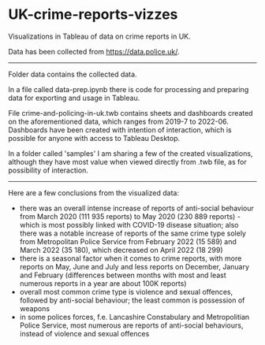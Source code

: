 # UK-crime-reports-vizzes
Visualizations in Tableau of data on crime reports in UK.

Data has been collected from https://data.police.uk/.

***

Folder data contains the collected data.

In a file called data-prep.ipynb there is code for processing and preparing data for exporting and usage in Tableau.

File crime-and-policing-in-uk.twb contains sheets and dashboards created on the aforementioned data, which ranges from 2019-7 to 2022-06.
Dashboards have been created with intention of interaction, which is possible for anyone with access to Tableau Desktop.

In a folder called 'samples' I am sharing a few of the created visualizations, although they have most value when viewed directly from .twb file, as for possibility of interaction.

***

Here are a few conclusions from the visualized data:
* there was an overall intense increase of reports of anti-social behaviour from March 2020 (111 935 reports) to May 2020 (230 889 reports) - which is most possibly linked with COVID-19 disease situation; also there was a notable increase of reports of the same crime type solely from Metropolitan Police Service from February 2022 (15 589) and March 2022 (35 180), which decreased on April 2022 (18 299)
* there is a seasonal factor when it comes to crime reports, with more reports on May, June and July and less reports on December, January and February (differences between months with most and least numerous reports in a year are about 100K reports)
* overall most common crime type is violence and sexual offences, followed by anti-social behaviour; the least common is possession of weapons
* in some polices forces, f.e. Lancashire Constabulary and Metropolitian Police Service, most numerous are reports of anti-social behaviours, instead of violence and sexual offences
